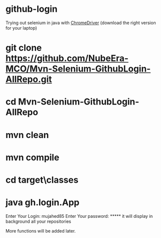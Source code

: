 # github-login
Trying out selenium in java with [ChromeDriver](https://chromedriver.storage.googleapis.com/index.html?path=78.0.3904.11/) (download the right version for your laptop)
# git clone https://github.com/NubeEra-MCO/Mvn-Selenium-GithubLogin-AllRepo.git
# cd Mvn-Selenium-GithubLogin-AllRepo
# mvn clean
# mvn compile
# cd target\classes
# java gh.login.App
Enter Your Login: mujahed85
Enter Your password: *****
it will display in background all your repositories

More functions will be added later.